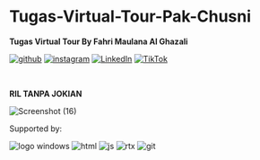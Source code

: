 # Tugas-Virtual-Tour-Pak-Chusni

**Tugas Virtual Tour By Fahri Maulana Al Ghazali**

[![github](https://img.shields.io/badge/GitHub-100000?style=for-the-badge&logo=github&logoColor=white)](https://github.com/fahrimaulanaa)
[![instagram](https://img.shields.io/badge/Instagram-E4405F?style=for-the-badge&logo=instagram&logoColor=white)](https://instagram.com/katanyasihfahri)
[![LinkedIn](https://img.shields.io/badge/LinkedIn-0077B5?style=for-the-badge&logo=linkedin&logoColor=white)](https://www.linkedin.com/in/fahri-maulana-51030221a/)
[![TikTok](https://img.shields.io/badge/TikTok-000000?style=for-the-badge&logo=tiktok&logoColor=white)](https://www.tiktok.com/@masfahri_saja?is_from_webapp=1&sender_device=pc)

</br>

**RIL TANPA JOKIAN**

![Screenshot (16)](https://user-images.githubusercontent.com/88439222/170847182-c2383ced-aca5-4813-aa76-70803d85999b.png)

Supported by:

![logo windows](https://img.shields.io/badge/Windows-0078D6?style=for-the-badge&logo=windows&logoColor=white)
![html](https://img.shields.io/badge/HTML-239120?style=for-the-badge&logo=html5&logoColor=white)
![js](https://img.shields.io/badge/JavaScript-F7DF1E?style=for-the-badge&logo=javascript&logoColor=black)
![rtx](https://img.shields.io/badge/NVIDIA-RTX3050-76B900?style=for-the-badge&logo=nvidia&logoColor=white)
![git](https://img.shields.io/badge/GIT-E44C30?style=for-the-badge&logo=git&logoColor=white)
